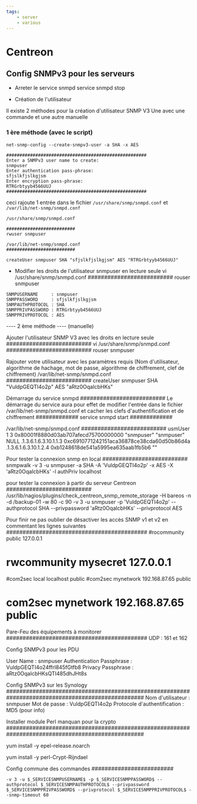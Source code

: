 ```yaml
---
tags:
    - server
    - various
---
```

# Centreon

## Config SNMPv3 pour les serveurs

- Arreter le service snmpd
    service snmpd stop

- Création de l'utilisateur

Il existe 2 méthodes pour la création d'utilisateur SNMP V3 Une avec une commande et une autre manuelle

### 1 ère méthode (avec le script)

    net-snmp-config --create-snmpv3-user -a SHA -x AES

    #####################################################
    Enter a SNMPv3 user name to create:
    snmpuser
    Enter authentication pass-phrase:
    sfjslkfjslkgjsm
    Enter encryption pass-phrase:
    RTRGrbtyyb4566UUJ
    #####################################################

ceci rajoute 1 entrée dans le fichier `/usr/share/snmp/snmpd.conf` et `/var/lib/net-snmp/snmpd.conf`

    /usr/share/snmp/snmpd.conf

    ##########################
    rwuser snmpuser

    /var/lib/net-snmp/snmpd.conf
    ##########################

    createUser snmpuser SHA "sfjslkfjslkgjsm" AES "RTRGrbtyyb4566UUJ"

- Modifier les droits de l'utilisateur snmpuser en lecture seule
    vi /usr/share/snmp/snmpd.conf
##########################
rouser snmpuser


~~~~~~~~~~~~~~~~~~~~~~~~~~~~~~~~~
SNMPUSERNAME     : snmpuser
SNMPPASSWORD     : sfjslkfjslkgjsm
SNMPAUTHPROTOCOL : SHA
SNMPPRIVPASSWORD : RTRGrbtyyb4566UUJ
SNMPPRIVPROTOCOL : AES
~~~~~~~~~~~~~~~~~~~~~~~~~~~~~~~~~




---- 2 ème méthode ---- (manuelle)

Ajouter l'utilisateur SNMP V3 avec les droits en lecture seule
##########################
vi /usr/share/snmp/snmpd.conf
##########################
rouser snmpuser

Rajouter votre utilisateur avec les paramètres requis (Nom d'utilisateur, algorithme de hachage, mot de passe, algorithme de chiffrement, clef de chiffrement) 
/var/lib/net-snmp/snmpd.conf
##########################
createUser snmpuser SHA "VuldpGEQTI4o2p" AES "aRtz0OqaIcbHKs"


Démarrage du service snmpd
##########################
Le démarrage du service aura pour effet de modifier l'entrée dans le fichier /var/lib/net-snmp/snmpd.conf et cacher les clefs d'authentification et de chiffrement
#############
service snmpd start
#############

/var/lib/net-snmp/snmpd.conf
##########################
usmUser 1 3 0x80001f8880d03ab707afecd75700000000 "snmpuser" "snmpuser" NULL .1.3.6.1.6.3.10.1.1.3 0xc6910771242151aca36878ce38cda60d50b86d4a .1.3.6.1.6.3.10.1.2.4 0xb1248618de541a5995ea635aab1fb5b6 ""

Pour tester la connexion snmp en local
##########################
snmpwalk -v 3 -u snmpuser -a SHA -A 'VuldpGEQTI4o2p' -x AES -X 'aRtz0OqaIcbHKs' -l authPriv localhost

pour tester la connexion à partir du serveur Centreon
##########################
/usr/lib/nagios/plugins/check_centreon_snmp_remote_storage -H bareos -n -d /backup-01 -w 80 -c 90 -v 3 -u snmpuser -p 'VuldpGEQTI4o2p' --authprotocol SHA --privpassword 'aRtz0OqaIcbHKs' --privprotocol AES


Pour finir ne pas oublier de désactiver les accès SNMP v1 et v2 en commentant les lignes suivantes
###########################################
#rocommunity public 127.0.0.1
# rwcommunity mysecret 127.0.0.1
#com2sec local     localhost           public
#com2sec mynetwork 192.168.87.65      public
# com2sec mynetwork 192.168.87.65      public


Pare-Feu des équipements à monitorer
###########################################
UDP : 161 et 162


Config SNMPv3 pour les PDU


User Name : snmpuser
Authentication Passphrase : VuldpGEQTI4o24ffrl845fGtfb8
Privacy Passphrase : aRtz0OqaIcbHKsQTI485dhJHt8s



Config SNMPv3 sur les Synology
##################################################################################################
Nom d'utilisateur : snmpuser
Mot de passe : VuldpGEQTI4o2p
Protocole d'authentification : MD5 (pour info)

Installer module Perl manquan pour la crypto
##################################################################################################

yum install -y epel-release.noarch

yum install -y perl-Crypt-Rijndael

Config commune des commandes
#########################

~~~~~~~~~~~~~~~~~~~~~~~~~~~~~~~~~
-v 3 -u $_SERVICESNMPUSERNAME$ -p $_SERVICESNMPPASSWORD$ --authprotocol $_SERVICESNMPAUTHPROTOCOL$ --privpassword $_SERVICESNMPPRIVPASSWORD$ --privprotocol $_SERVICESNMPPRIVPROTOCOL$ --snmp-timeout 60
~~~~~~~~~~~~~~~~~~~~~~~~~~~~~~~~~




